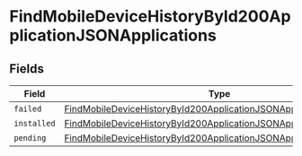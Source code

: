 # FindMobileDeviceHistoryById200ApplicationJSONApplications


## Fields

| Field                                                                                                                                                                 | Type                                                                                                                                                                  | Required                                                                                                                                                              | Description                                                                                                                                                           |
| --------------------------------------------------------------------------------------------------------------------------------------------------------------------- | --------------------------------------------------------------------------------------------------------------------------------------------------------------------- | --------------------------------------------------------------------------------------------------------------------------------------------------------------------- | --------------------------------------------------------------------------------------------------------------------------------------------------------------------- |
| `failed`                                                                                                                                                              | [FindMobileDeviceHistoryById200ApplicationJSONApplicationsFailed](../../models/operations/findmobiledevicehistorybyid200applicationjsonapplicationsfailed.md)[]       | :heavy_minus_sign:                                                                                                                                                    | N/A                                                                                                                                                                   |
| `installed`                                                                                                                                                           | [FindMobileDeviceHistoryById200ApplicationJSONApplicationsInstalled](../../models/operations/findmobiledevicehistorybyid200applicationjsonapplicationsinstalled.md)[] | :heavy_minus_sign:                                                                                                                                                    | N/A                                                                                                                                                                   |
| `pending`                                                                                                                                                             | [FindMobileDeviceHistoryById200ApplicationJSONApplicationsPending](../../models/operations/findmobiledevicehistorybyid200applicationjsonapplicationspending.md)[]     | :heavy_minus_sign:                                                                                                                                                    | N/A                                                                                                                                                                   |